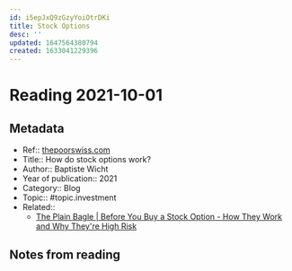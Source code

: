 ```yaml
---
id: i5epJxQ9zGzyYoiOtrDKi
title: Stock Options
desc: ''
updated: 1647564380794
created: 1633041229396
---
```

# Reading 2021-10-01

## Metadata

- Ref:: [thepoorswiss.com](https://thepoorswiss.com/stock-options/)
- Title:: How do stock options work?
- Author:: Baptiste Wicht
- Year of publication:: 2021
- Category:: Blog
- Topic:: #topic.investment
- Related:: 
  - [The Plain Bagle | Before You Buy a Stock Option - How They Work and Why They're High Risk](https://www.youtube.com/watch?v=8YVuvI9VLqw)

## Notes from reading
